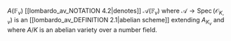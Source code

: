 $A(\mathbb{F}_v)$ [[lombardo_av_NOTATION 4.2|denotes]] $\mathcal{A}(\mathbb{F}_v)$ where $\mathcal{A} \to \operatorname{Spec} (\mathcal{O}_{K,v})$ is an [[lombardo_av_DEFINITION 2.1|abelian scheme]] extending $A_{K_v}$ and where $A/K$ is an abelian variety over a number field.
